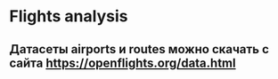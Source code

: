 # Flights analysis

## Датасеты airports и routes можно скачать с сайта https://openflights.org/data.html
